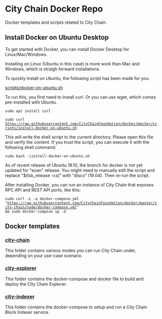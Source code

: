 # City Chain Docker Repo

Docker templates and scripts related to City Chain.

## Install Docker on Ubuntu Desktop

To get started with Docker, you can install Docker Desktop for Linux/Mac/Windows.

Installing on Linux (Ubuntu in this case) is more work than Mac and Windows, which is straigh forward installations.

To quickly install on Ubuntu, the following script has been made for you:

[scripts/docker-on-ubuntu.sh](scripts/docker-on-ubuntu.sh)

To run this, you first need to install curl. Or you can use wget, which comes pre-installed with Ubuntu.

<code>sudo apt install curl</code>

<code>sudo curl https://raw.githubusercontent.com/CityChainFoundation/docker/master/scripts/install-docker-on-ubuntu.sh</code>

This will write the shell script to the current directory. Please open this file and verify the content. If you trust the script, you can execute it with the following shell command:

<code>sudo bash .\install-docker-on-ubuntu.sh</code>

As of recent release of Ubuntu 19.10, the branch for docker is not yet updated for "eoan" release. You might need to manually edit the script and replace "$(lsb_release -cs)" with "disco" (19.04). Then re-run the script.

After installing Docker, you can run an instance of City Chain that exposes RPC API and REST API ports, like this:

<code>sudo curl -L -o docker-compose.yml "https://raw.githubusercontent.com/CityChainFoundation/docker/master/city-chain/node/docker-compose.yml" && sudo docker-compose up -d</code>

## Docker templates

### [city-chain](city-chain)

This folder contains various modes you can run City Chain under, depending on your use-case scenario.

### [city-explorer](city-explorer)

This folder contains the docker-compose and docker file to build and deploy the City Chain Explorer.


### [city-indexer](city-indexer)

This folder contains the docker-compose to setup and run a City Chain Block Indexer service.